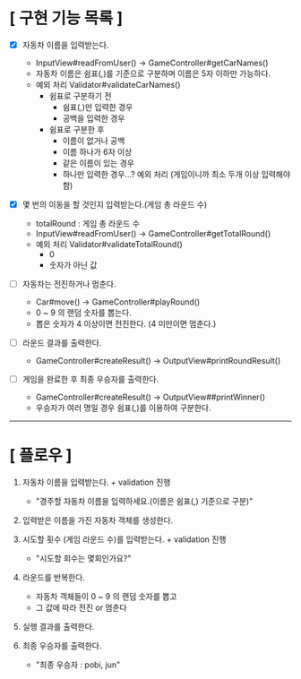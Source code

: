 # [ 구현 기능 목록 ]
- [X] 자동차 이름을 입력받는다. 
  - InputView#readFromUser() -> GameController#getCarNames()
  - 자동차 이름은 쉼표(,)를 기준으로 구분하며 이름은 5자 이하만 가능하다.
  - 예외 처리 Validator#validateCarNames()
    - 쉼표로 구분하기 전 
      - 쉼표(,)만 입력한 경우
      - 공백을 입력한 경우
    - 쉼표로 구분한 후
      - 이름이 없거나 공백
      - 이름 하나가 6자 이상
      - 같은 이름이 있는 경우
      - 하나만 입력한 경우...? 예외 처리 (게임이니까 최소 두개 이상 입력해야 함)


- [X] 몇 번의 이동을 할 것인지 입력받는다.(게임 총 라운드 수)
  - totalRound : 게임 총 라운드 수 
  - InputView#readFromUser() -> GameController#getTotalRound()
  - 예외 처리 Validator#validateTotalRound()
    - 0
    - 숫자가 아닌 값


- [ ] 자동차는 전진하거나 멈춘다. 
  - Car#move() -> GameController#playRound()
  - 0 ~ 9 의 랜덤 숫자를 뽑는다.
  - 뽑은 숫자가 4 이상이면 전진한다. (4 미만이면 멈춘다.)
    

- [ ] 라운드 결과를 출력한다. 
  - GameController#createResult() -> OutputView#printRoundResult()


- [ ] 게임을 완료한 후 최종 우승자를 출력한다.
  - GameController#createResult() -> OutputView##printWinner()
  - 우승자가 여러 명일 경우 쉼표(,)를 이용하여 구분한다.

---
# [ 플로우 ]
1. 자동차 이름을 입력받는다. + validation 진행
   - "경주할 자동차 이름을 입력하세요.(이름은 쉼표(,) 기준으로 구분)"
   

2. 입력받은 이름을 가진 자동차 객체를 생성한다.

   
3. 시도할 횟수 (게임 라운드 수)를 입력받는다. + validation 진행
   - "시도할 회수는 몇회인가요?"


4. 라운드를 반복한다. 
   - 자동차 객체들이 0 ~ 9 의 랜덤 숫자를 뽑고
   - 그 값에 따라 전진 or 멈춘다
   

5. 실행 결과를 출력한다.
   

6. 최종 우승자를 출력한다.
   - "최종 우승자 : pobi, jun"